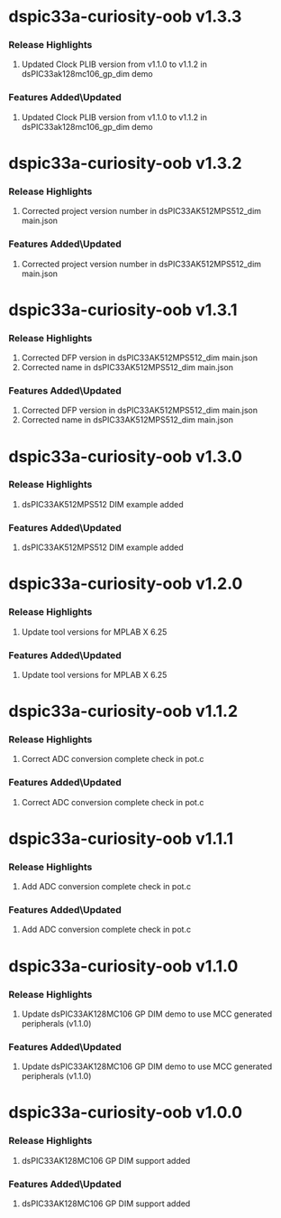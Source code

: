 # dspic33a-curiosity-oob v1.3.3
### Release Highlights
1. Updated Clock PLIB version from v1.1.0 to v1.1.2 in dsPIC33ak128mc106_gp_dim demo

### Features Added\Updated
1. Updated Clock PLIB version from v1.1.0 to v1.1.2 in dsPIC33ak128mc106_gp_dim demo

# dspic33a-curiosity-oob v1.3.2
### Release Highlights
1. Corrected project version number in dsPIC33AK512MPS512_dim main.json

### Features Added\Updated
1. Corrected project version number in dsPIC33AK512MPS512_dim main.json

# dspic33a-curiosity-oob v1.3.1
### Release Highlights
1. Corrected DFP version in dsPIC33AK512MPS512_dim main.json
2. Corrected name in dsPIC33AK512MPS512_dim main.json

### Features Added\Updated
1. Corrected DFP version in dsPIC33AK512MPS512_dim main.json
2. Corrected name in dsPIC33AK512MPS512_dim main.json

# dspic33a-curiosity-oob v1.3.0
### Release Highlights
1. dsPIC33AK512MPS512 DIM example added

### Features Added\Updated
1. dsPIC33AK512MPS512 DIM example added

# dspic33a-curiosity-oob v1.2.0
### Release Highlights
1. Update tool versions for MPLAB X 6.25

### Features Added\Updated
1. Update tool versions for MPLAB X 6.25

# dspic33a-curiosity-oob v1.1.2
### Release Highlights
1. Correct ADC conversion complete check in pot.c

### Features Added\Updated
1. Correct ADC conversion complete check in pot.c

# dspic33a-curiosity-oob v1.1.1
### Release Highlights
1. Add ADC conversion complete check in pot.c

### Features Added\Updated
1. Add ADC conversion complete check in pot.c

# dspic33a-curiosity-oob v1.1.0
### Release Highlights
1. Update dsPIC33AK128MC106 GP DIM demo to use MCC generated peripherals (v1.1.0)

### Features Added\Updated
1. Update dsPIC33AK128MC106 GP DIM demo to use MCC generated peripherals (v1.1.0)

# dspic33a-curiosity-oob v1.0.0
### Release Highlights
1. dsPIC33AK128MC106 GP DIM support added

### Features Added\Updated
1. dsPIC33AK128MC106 GP DIM support added


